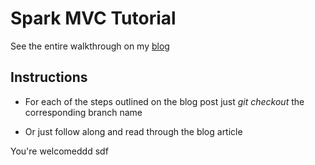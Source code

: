 Spark MVC Tutorial
===================

See the entire walkthrough on my [blog](http://taywils.me/2013/11/05/javasparkframeworktutorial.html)

## Instructions

- For each of the steps outlined on the blog post just _git checkout_ the corresponding branch name

- Or just follow along and read through the blog article

You're welcomeddd
sdf
